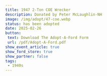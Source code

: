```yaml
---
title: 1947 2-Ton COE Wrecker
description: Donated by Peter McLaughlin-NH
image: /img/adopt/47-coe.webp
status: has been adopted
date: 2025-02-26
button: 
 text: Download The Adopt-A-Ford Form
 url: /pdf/Adopt-A-Ford.pdf
show_event_article: true
show_ford_store: true
show_partner: false
tags: 
 - 1940s
---
```


